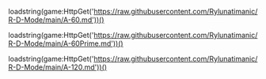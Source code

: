 
loadstring(game:HttpGet('https://raw.githubusercontent.com/Rylunatimanic/R-D-Mode/main/A-60.md'))()

loadstring(game:HttpGet('https://raw.githubusercontent.com/Rylunatimanic/R-D-Mode/main/A-60Prime.md'))()

loadstring(game:HttpGet('https://raw.githubusercontent.com/Rylunatimanic/R-D-Mode/main/A-120.md'))()

